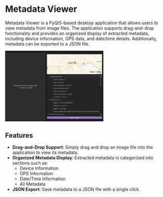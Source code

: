 # Metadata Viewer

Metadata Viewer is a PyQt5-based desktop application that allows users to view metadata from image files. The application supports drag-and-drop functionality and provides an organized display of extracted metadata, including device information, GPS data, and date/time details. Additionally, metadata can be exported to a JSON file.

[<img src="https://github.com/calinux-py/metadata_viewer/blob/main/Metadata%20Viewer/poc.png?raw=true" alt="UniUI" width="63%">](https://github.com/calinux-py/metadata_viewer/blob/main/Metadata%20Viewer/poc.png?raw=true)

## Features

- **Drag-and-Drop Support**: Simply drag and drop an image file into the application to view its metadata.
- **Organized Metadata Display**: Extracted metadata is categorized into sections such as:
  - Device Information
  - GPS Information
  - Date/Time Information
  - All Metadata
- **JSON Export**: Save metadata to a JSON file with a single click.
